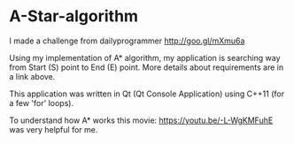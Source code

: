 # A-Star-algorithm

I made a challenge from dailyprogrammer http://goo.gl/mXmu6a

Using my implementation of A* algorithm, my application is searching way from Start (S) point to End (E) point. More details about requirements are in a link above.

This application was written in Qt (Qt Console Application) using C++11 (for a few 'for' loops).

To understand how A* works this movie: https://youtu.be/-L-WgKMFuhE was very helpful for me.
